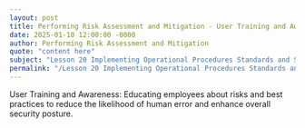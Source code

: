 ```yaml
---
layout: post
title: Performing Risk Assessment and Mitigation - User Training and Awareness
date: 2025-01-10 12:00:00 -0000
author: Performing Risk Assessment and Mitigation
quote: "content here"
subject: "Lesson 20 Implementing Operational Procedures Standards and Specifications"
permalink: "/Lesson 20 Implementing Operational Procedures Standards and Specifications/Performing Risk Assessment and Mitigation/Performing Risk Assessment and Mitigation - User Training and Awareness"
---
```


User Training and Awareness: Educating employees about risks and best practices to reduce the likelihood of human error and enhance overall security posture.
